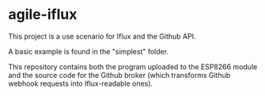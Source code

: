 # agile-iflux
This project is a use scenario for Iflux and the Github API.

A basic example is found in the "simplest" folder. 

This repository contains both the program uploaded to the ESP8266 module and the source code for the Github broker (which transforms Github webhook requests into Iflux-readable ones).
